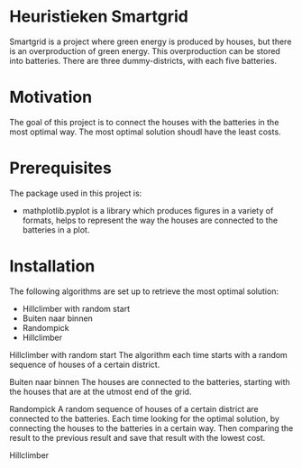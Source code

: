# Heuristieken Smartgrid

Smartgrid is a project where green energy is produced by houses, but there is an overproduction of green energy. This overproduction can be stored into batteries. There are three dummy-districts, with each five batteries. 

# Motivation
The goal of this project is to connect the houses with the batteries in the most optimal way. The most optimal solution shoudl have the least costs.  

# Prerequisites
The package used in this project is:
- mathplotlib.pyplot is a library which produces figures in a variety of formats, helps to represent the way the houses are                         connected to the batteries in a plot.

# Installation 
The following algorithms are set up to retrieve the most optimal solution:
- Hillclimber with random start 
- Buiten naar binnen
- Randompick
- Hillclimber

Hillclimber with random start
The algorithm each time starts with a random sequence of houses of a certain district.

Buiten naar binnen
The houses are connected to the batteries, starting with the houses that are at the utmost end of the grid.

Randompick
A random sequence of houses of a certain district are connected to the batteries. Each time looking for the optimal solution, by connecting the houses to the batteries in a certain way. Then comparing the result to the previous result and save that result with the lowest cost.

Hillclimber










